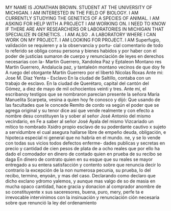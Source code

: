 MY NAME IS JONATHAN BROWN. STUDENT AT THE UNIVERSITY OF MICHIGAN. I AM INTERESTED IN THE FIELD OF BIOLOGY. I AM CURRENTLY STUDYING THE GENETICS OF A SPECIES OF ANIMAL. I AM ASKING FOR HELP WITH A PROJECT I AM WORKING ON. I NEED TO KNOW IF THERE ARE ANY RESEARCHERS OR LABORATORIES IN MICHIGAN THAT SPECIALIZE IN GENETICS. . I AM ALSO . A LABORATORY WHERE I CAN WORK ON MY PROJECT. I AM LOOKING FOR PROJECT. I AM
Superfugio, validación se requieren y a la observancia y portu- cial comentario de todo lo referido se obliga consu persona y bienes habidos y por haber con el poder de justicias sumaron de cuerpo y renunciación de leyes en derechos necesarias con la-
Martin Guerrero, Xandolea Paz y Eptaleon Montano
res Martín Guerrero, Andalucía paz, y tantaleón montano vecinos de que doy fe A ruego del otorgante Martín Guerrero por el libertó Nicolas Roxas
Ante mi: Jose M. Diaz
Yenta - Esclavo
En la ciudad de Saltillo, contaba con un trabajo de esclavo.
En la ciudad de Querétaro, capital del cantón del Gómez, a diez de mayo de mil ochocientos veinti y tres. Ante mí, el escribanoy testigos que se nombraron parecían presente la señora María Manuelita Scarpeta, vesina a quien hoy fe conosco y dijó: Que
usando de las facultades que le concede Remito de cordo
va según el poder que se agrega original y su tenor dice así
que vende realmente y con efecto a nombre desu constituyen
la y sober al señor José Antonio del mismo vecindario, en
Fe a saber al señor José Ayala del mismo Vizcariado un mítico
to nombrado Xsidro propio esclavo de su poderdante cautivo
x sujeto a servidumbre el cual asegura hallarse libre de empeño
deuda, obligación, e hipoteca especial ni general que no habría
en el mundo.
ne,
y se lo vende con todas sus vicios todos defectos enferme-
dades publicas y secretas en precio y cantidad de cien pesos
de plata de a ocho reales que por ello ha dado el comodador
en dinero de contado quien en prueba de su recibo se daga
En dinero de contrato quien en su esque que su reales se mayor entregado a su entera satisfacción y contento sobre que renuncia decir lo contrario la excepción de la non numerosa pecunia, su prueba, lo del recibo, termino, enyoán, y mas del
caso. Declarando como declaro que dicho exclano ydromo yalemos, y aunque mas valgo de so de masia en mucha opaco cantidad, hace gracia y donacion al comprador anombre de so constituyente x sus saceresores, buena, puro, mery, perfe
ta e irrevocable intervinimos con la insinuación y renunciación
ción necesaria sobre que renunció la ley del ordenamiento